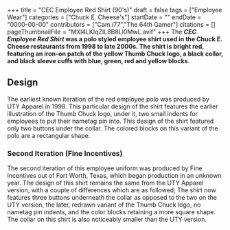 +++
title = "CEC Employee Red Shirt (90's)"
draft = false
tags = ["Employee Wear"]
categories = ["Chuck E. Cheese's"]
startDate = ""
endDate = "0000-00-00"
contributors = ["Cam.i77","The 64th Gamer"]
citations = []
pageThumbnailFile = "MXl4LKIqZIL8B8Ll0MwL.avif"
+++
The ***CEC Employee Red Shirt* was a polo styled employee shirt used in the Chuck E. Cheese restaurants from 1998 to late 2000s. The shirt is bright red, featuring an iron-on patch of the yellow Thumb Chuck logo, a black collar, and black sleeve cuffs with blue, green, red and yellow blocks.**

## Design

The earliest known iteration of the red employee polo was produced by UTY Apparel in 1998. This particular design of the shirt features the earlier illustration of the Thumb Chuck logo, under it, two small indents for employees to put their nametag pin into. This design of the shirt featured only two buttons under the collar. The colored blocks on this variant of the polo are a rectangular shape.

### Second Iteration (Fine Incentives)

The second iteration of this employee uniform was produced by Fine Incentives out of Fort Worth, Texas, which began production in an unknown year. The design of this shirt remains the same from the UTY Apparel version, with a couple of differences which are as followed; The shirt now features three buttons underneath the collar as opposed to the two on the UTY version, the later, redrawn variant of the Thumb Chuck logo, no nametag pin indents, and the color blocks retaining a more square shape. The collar on this shirt is also noticeably smaller than the UTY version.

